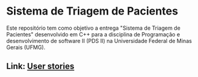 # Sistema de Triagem de Pacientes
Este repositório tem como objetivo a entrega  "Sistema de Triagem de Pacientes" desenvolvido em C++ para a disciplina de Programação e desenvolvimento de software II (PDS II) na Universidade Federal de Minas Gerais (UFMG).
## Link: [User stories]([url](https://github.com/hectorrobertoufmg/pds2-grupo-6/blob/main/user_stories.pdf))
